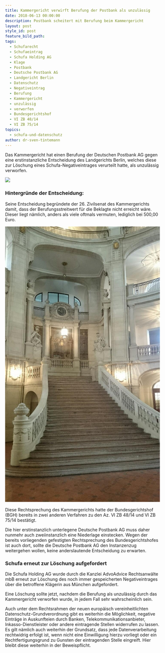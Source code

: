 ```yaml
---
title: Kammergericht verwirft Berufung der Postbank als unzulässig
date: 2018-06-13 00:00:00
description: Postbank scheitert mit Berufung beim Kammergericht
layout: post
style_id: post
feature_bild_path:
tags:
  - Schufarecht
  - Schufaeintrag
  - Schufa Holding AG
  - Klage
  - Postbank
  - Deutsche Postbank AG
  - Landgericht Berlin
  - Datenschutz
  - Negativeintrag
  - Berufung
  - Kammergericht
  - unzulässig
  - verworfen
  - Bundesgerichtshof
  - VI ZB 48/14
  - VI ZB 75/14
topics:
  - schufa-und-datenschutz
author: dr-sven-tintemann
---
```


Das Kammergericht hat einen Berufung der Deutschen Postbank AG gegen eine erstinstanzliche Entscheidung des Landgerichts Berlin, welches diese zur Löschung eines Schufa-Negativeintrages verurteilt hatte, als unzulässig verworfen.

![](blob:https://app.cloudcannon.com/0f6bf398-1630-446a-950d-4b7b60d465c8)

### Hintergründe der Entscheidung:

Seine Entscheidung begründete der 26. Zivilsenat des Kammergerichts damit, dass der Berufungsstreitwert für die Beklagte nicht erreicht wäre. Dieser liegt nämlich, anders als viele oftmals vermuten, lediglich bei 500,00 Euro.

![Kammergericht Innenansicht](/uploads/kammergericht-innen-2.JPG "Kammergericht Innenansicht Eingangsbereich")

Diese Rechtsprechung des Kammergerichts hatte der Bundesgerichtshof (BGH) bereits in zwei anderen Verfahren zu den Az. VI ZB 48/14 und VI ZB 75/14 bestätigt.

Die hier erstinstanzlich unterlegene Deutsche Postbank AG muss daher nunmehr auch zweiinstanzlich eine Niederlage einstecken. Wegen der bereits vorliegenden gefestigten Rechtsprechung des Bundesgerichtshofes ist auch dort, sollte die Deutsche Postbank AG den Instanzenzug weitergehen wollen, keine anderslautende Entscheidung zu erwarten.

### Schufa erneut zur Löschung aufgefordert

Die Schufa Holding AG wurde durch die Kanzlei AdvoAdvice Rechtsanwälte mbB erneut zur Löschung des noch immer gespeicherten Negativeintrages über die betroffene Klägerin aus München aufgefordert.

Eine Löschung sollte jetzt, nachdem die Berufung als unzulässig durch das Kammergericht verworfen wurde, in jedem Fall sehr wahrscheinlich sein.

Auch unter dem Rechtsrahmen der neuen europäisch vereinheitlichten Datenschutz-Grundverordnung gibt es weiterhin die Möglichkeit, negative Einträge in Auskunfteien durch Banken, Telekommunikationsanbieter, Inkasso-Dienstleister oder andere eintragende Stellen widerrufen zu lassen. Es gilt nämlich auch weiterhin der Grundsatz, dass jede Datenverarbeitung rechtwidrig erfolgt ist, wenn nicht eine Einwilligung hierzu vorliegt oder ein Rechtfertigungsgrund zu Gunsten der eintragenden Stelle eingreift. Hier bleibt diese weiterhin in der Beweispflicht.